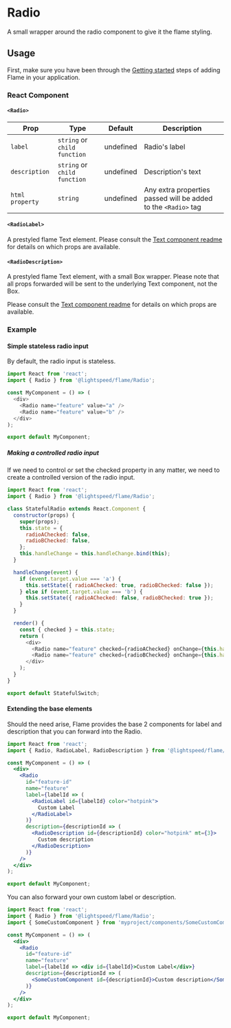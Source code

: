 # Radio

A small wrapper around the radio component to give it the flame styling.

## Usage

First, make sure you have been through the [Getting started](https://github.com/lightspeed/flame#getting-started) steps of adding Flame in your application.

### React Component

#### `<Radio>`

| Prop            | Type                         | Default   | Description                                                    |
| --------------- | ---------------------------- | --------- | -------------------------------------------------------------- |
| `label`         | `string` or `child function` | undefined | Radio's label                                                  |
| `description`   | `string` or `child function` | undefined | Description's text                                             |
| `html property` | `string`                     | undefined | Any extra properties passed will be added to the `<Radio>` tag |

#### `<RadioLabel>`

A prestyled flame Text element. Please consult the [Text component readme](https://github.com/lightspeed/flame/tree/master/packages/flame/src/Text) for details on which props are available.

#### `<RadioDescription>`

A prestyled flame Text element, with a small Box wrapper. Please note that all props forwarded will be sent to the underlying Text component, not the Box.

Please consult the [Text component readme](https://github.com/lightspeed/flame/tree/master/packages/flame/src/Text) for details on which props are available.

### Example

#### Simple stateless radio input

By default, the radio input is stateless.

```js
import React from 'react';
import { Radio } from '@lightspeed/flame/Radio';

const MyComponent = () => (
  <div>
    <Radio name="feature" value="a" />
    <Radio name="feature" value="b" />
  </div>
);

export default MyComponent;
```

##### Making a controlled radio input

If we need to control or set the checked property in any matter, we need to create
a controlled version of the radio input.

```js
import React from 'react';
import { Radio } from '@lightspeed/flame/Radio';

class StatefulRadio extends React.Component {
  constructor(props) {
    super(props);
    this.state = {
      radioAChecked: false,
      radioBChecked: false,
    };
    this.handleChange = this.handleChange.bind(this);
  }

  handleChange(event) {
    if (event.target.value === 'a') {
      this.setState({ radioAChecked: true, radioBChecked: false });
    } else if (event.target.value === 'b') {
      this.setState({ radioAChecked: false, radioBChecked: true });
    }
  }

  render() {
    const { checked } = this.state;
    return (
      <div>
        <Radio name="feature" checked={radioAChecked} onChange={this.handleChange} value="a" />
        <Radio name="feature" checked={radioBChecked} onChange={this.handleChange} value="b" />
      </div>
    );
  }
}

export default StatefulSwitch;
```

#### Extending the base elements

Should the need arise, Flame provides the base 2 components for label and description that you can forward into the Radio.

```jsx
import React from 'react';
import { Radio, RadioLabel, RadioDescription } from '@lightspeed/flame/Radio';

const MyComponent = () => (
  <div>
    <Radio
      id="feature-id"
      name="feature"
      label={labelId => (
        <RadioLabel id={labelId} color="hotpink">
          Custom Label
        </RadioLabel>
      )}
      description={descriptionId => (
        <RadioDescription id={descriptionId} color="hotpink" mt={3}>
          Custom description
        </RadioDescription>
      )}
    />
  </div>
);

export default MyComponent;
```

You can also forward your own custom label or description.

```jsx
import React from 'react';
import { Radio } from '@lightspeed/flame/Radio';
import { SomeCustomComponent } from 'myproject/components/SomeCustomComponent';

const MyComponent = () => (
  <div>
    <Radio
      id="feature-id"
      name="feature"
      label={labelId => <div id={labelId}>Custom Label</div>}
      description={descriptionId => (
        <SomeCustomComponent id={descriptionId}>Custom description</SomeCustomComponent>
      )}
    />
  </div>
);

export default MyComponent;
```
